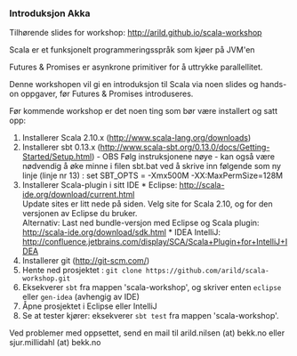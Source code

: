 ### Introduksjon Akka

Tilhørende slides for workshop: http://arild.github.io/scala-workshop

Scala er et funksjonelt programmeringsspråk som kjøer på JVM'en

Futures & Promises er asynkrone primitiver for å uttrykke parallellitet.

Denne workshopen vil gi en introduksjon til Scala via noen slides og hands-on oppgaver, før Futures & Promises introduseres.

Før kommende workshop er det noen ting som bør være installert og satt opp:

1. Installerer Scala 2.10.x (http://www.scala-lang.org/downloads)
2. Installerer sbt 0.13.x (http://www.scala-sbt.org/0.13.0/docs/Getting-Started/Setup.html) - OBS Følg instruksjonene nøye - kan også være nødvendig å øke minne i filen sbt.bat ved å skrive inn følgende som ny linje (linje nr 13) :
set SBT_OPTS = -Xmx500M  -XX:MaxPermSize=128M
3. Installerer Scala-plugin i sitt IDE
       * Eclipse:
              http://scala-ide.org/download/current.html  
              Update sites er litt nede på siden. Velg site for Scala 2.10, og for den versjonen av Eclipse du bruker.  
              Alternativ: Last ned bundle-versjon med Eclipse og Scala plugin: http://scala-ide.org/download/sdk.html
       * IDEA IntelliJ:
              http://confluence.jetbrains.com/display/SCA/Scala+Plugin+for+IntelliJ+IDEA
4. Installerer git (http://git-scm.com/)
5. Hente ned prosjektet : `git clone https://github.com/arild/scala-workshop.git`
6. Eksekverer `sbt` fra mappen 'scala-workshop', og skriver enten `eclipse` eller `gen-idea` (avhengig av IDE)
7. Åpne prosjektet i Eclipse eller IntelliJ
8. Se at tester kjører: eksekverer `sbt test` fra mappen 'scala-workshop'.

Ved problemer med oppsettet, send en mail til arild.nilsen (at) bekk.no eller sjur.millidahl (at) bekk.no
